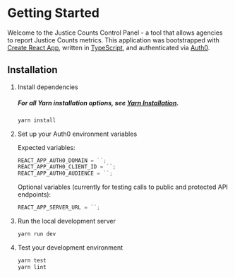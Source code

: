# Getting Started

Welcome to the Justice Counts Control Panel - a tool that allows agencies to report Justice Counts metrics. This application was bootstrapped with [Create React App](https://github.com/facebook/create-react-app), written in [TypeScript](https://www.typescriptlang.org/docs), and authenticated via [Auth0](https://auth0.com/).

## Installation

1. Install dependencies

   ##### For all Yarn installation options, see [Yarn Installation](https://yarnpkg.com/en/docs/install).

   ```sh
   yarn install
   ```

2. Set up your Auth0 environment variables

   Expected variables:

   ```js
   REACT_APP_AUTH0_DOMAIN = ``;
   REACT_APP_AUTH0_CLIENT_ID = ``;
   REACT_APP_AUTH0_AUDIENCE = ``;
   ```

   Optional variables (currently for testing calls to public and protected API endpoints):

   ```js
   REACT_APP_SERVER_URL = ``;
   ```

3. Run the local development server

   ```sh
   yarn run dev
   ```

4. Test your development environment

   ```sh
   yarn test
   yarn lint
   ```
